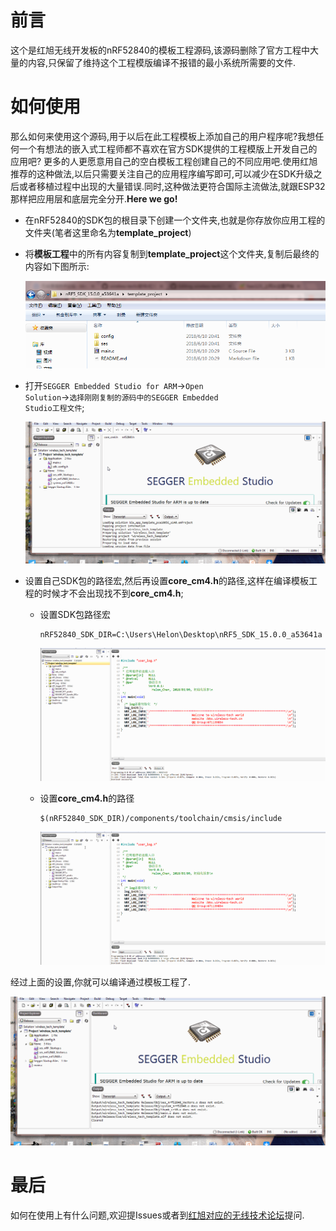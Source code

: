 # 前言
这个是红旭无线开发板的nRF52840的模板工程源码,该源码删除了官方工程中大量的内容,只保留了维持这个工程模版编译不报错的最小系统所需要的文件.

# 如何使用
那么如何来使用这个源码,用于以后在此工程模板上添加自己的用户程序呢?我想任何一个有想法的嵌入式工程师都不喜欢在官方SDK提供的工程模版上开发自己的应用吧?
更多的人更愿意用自己的空白模板工程创建自己的不同应用吧.使用红旭推荐的这种做法,以后只需要关注自己的应用程序编写即可,可以减少在SDK升级之后或者移植过程中出现的大量错误.同时,这种做法更符合国际主流做法,就跟ESP32那样把应用层和底层完全分开.**Here we go!**
- 在nRF52840的SDK包的根目录下创建一个文件夹,也就是你存放你应用工程的文件夹(笔者这里命名为**template_project**)
- 将**模板工程**中的所有内容复制到**template_project**这个文件夹,复制后最终的内容如下图所示:

  ![最终的内容](https://raw.githubusercontent.com/xiaolongba/picture/master/%E6%9C%80%E7%BB%88%E7%9A%84%E5%86%85%E5%AE%B9.png)

- 打开<code>SEGGER Embedded Studio for ARM</code>-><code>Open Solution</code>-><code>选择刚刚复制的源码中的SEGGER Embedded Studio工程文件</code>;

  ![打开刚复制的工程文件](https://raw.githubusercontent.com/xiaolongba/picture/master/%E6%89%93%E5%BC%80%E6%96%B0%E5%BB%BA%E7%9A%84%E5%B7%A5%E7%A8%8B.gif)

- 设置自己SDK包的路径宏,然后再设置**core_cm4.h**的路径,这样在编译模板工程的时候才不会出现找不到**core_cm4.h**;

  - 设置SDK包路径宏
    ```
    nRF52840_SDK_DIR=C:\Users\Helon\Desktop\nRF5_SDK_15.0.0_a53641a
    ```
    ![添加sdk路径宏](https://raw.githubusercontent.com/xiaolongba/picture/master/%E6%B7%BB%E5%8A%A0%E8%B7%AF%E5%BE%84%E5%AE%8F.gif)

  - 设置**core_cm4.h**的路径
    ```
    $(nRF52840_SDK_DIR)/components/toolchain/cmsis/include
    ```
    ![添加头文件路径](https://raw.githubusercontent.com/xiaolongba/picture/master/%E6%B7%BB%E5%8A%A0%E5%A4%B4%E6%96%87%E4%BB%B6%E8%B7%AF%E5%BE%84.gif)

经过上面的设置,你就可以编译通过模板工程了.

![编译模板工程](https://raw.githubusercontent.com/xiaolongba/picture/master/%E7%BC%96%E8%AF%91%E6%A8%A1%E6%9D%BF%E5%B7%A5%E7%A8%8B.gif)

# 最后
如何在使用上有什么问题,欢迎提Issues或者到[红旭对应的无线技术论坛](http://bbs.wireless-tech.cn/forum.php)提问.
